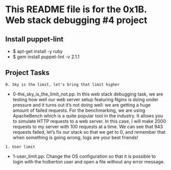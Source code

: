 # This README file is for the 0x1B. Web stack debugging #4 project

## Install puppet-lint

* $ apt-get install -y ruby   
* $ gem install puppet-lint -v 2.1.1

## Project Tasks

```0. Sky is the limit, let's bring that limit higher```    
* 0-the_sky_is_the_limit_not.pp: In this web stack debugging task, we are testing how well our web server setup featuring Nginx is doing under pressure and it turns out it’s not doing well: we are getting a huge amount of failed requests. 
For the benchmarking, we are using ApacheBench which is a quite popular tool in the industry. It allows you to simulate HTTP requests to a web server. In this case, I will make 2000 requests to my server with 100 requests at a time. We can see that 943 requests failed, let’s fix our stack so that we get to 0, and remember that when something is going wrong, logs are your best friends!

```1. User limit``` 
* 1-user_limit.pp: Change the OS configuration so that it is possible to login with the holberton user and open a file without any error message.
